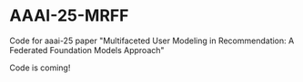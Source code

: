 # AAAI-25-MRFF
Code for aaai-25 paper "Multifaceted User Modeling in Recommendation: A Federated Foundation Models Approach"

Code is coming!
